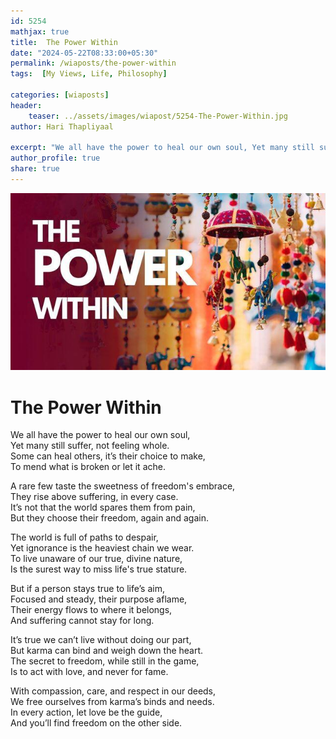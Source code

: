 ```yaml
---
id: 5254 
mathjax: true        
title:  The Power Within          
date: "2024-05-22T08:33:00+05:30"        
permalink: /wiaposts/the-power-within        
tags:  [My Views, Life, Philosophy]         
        
categories: [wiaposts] 
header:        
    teaser: ../assets/images/wiapost/5254-The-Power-Within.jpg        
author: Hari Thapliyaal        

excerpt: "We all have the power to heal our own soul, Yet many still suffer, not feeling whole. Some can heal others, it’s their choice to make, To mend what is broken or let it ache. A rare few taste the"
author_profile: true        
share: true        
---
```

![](../assets/images/wiapost/5254-The-Power-Within.jpg)   
   
# The Power Within    
   
We all have the power to heal our own soul,  
Yet many still suffer, not feeling whole.  
Some can heal others, it’s their choice to make,  
To mend what is broken or let it ache.

A rare few taste the sweetness of freedom's embrace,  
They rise above suffering, in every case.  
It’s not that the world spares them from pain,  
But they choose their freedom, again and again.

The world is full of paths to despair,  
Yet ignorance is the heaviest chain we wear.  
To live unaware of our true, divine nature,  
Is the surest way to miss life's true stature.

But if a person stays true to life’s aim,  
Focused and steady, their purpose aflame,  
Their energy flows to where it belongs,  
And suffering cannot stay for long.

It’s true we can’t live without doing our part,  
But karma can bind and weigh down the heart.  
The secret to freedom, while still in the game,  
Is to act with love, and never for fame.

With compassion, care, and respect in our deeds,  
We free ourselves from karma’s binds and needs.  
In every action, let love be the guide,  
And you’ll find freedom on the other side.

